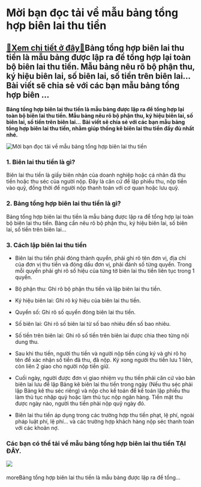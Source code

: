 Mời bạn đọc tải về mẫu bảng tổng hợp biên lai thu tiền
======================================================

[:gift:Xem chi tiết ở đây:gift:](https://hddtvn.com/moi-ban-doc-tai-ve-mau-bang-tong-hop-bien-lai-thu-tien/)Bảng tổng hợp biên lai thu tiền là mẫu bảng được lập ra để tổng hợp lại toàn bộ biên lai thu tiền. Mẫu bảng nêu rõ bộ phận thu, ký hiệu biên lai, số biên lai, số tiền trên biên lai… Bài viết sẽ chia sẻ với các bạn mẫu bảng tổng hợp biên …
----------------------------------------------------------------------------------------------------------------------------------------------------------------------------------------------------------------------------------------------

**Bảng tổng hợp biên lai thu tiền là mẫu bảng được lập ra để tổng hợp lại toàn bộ biên lai thu tiền. Mẫu bảng nêu rõ bộ phận thu, ký hiệu biên lai, số biên lai, số tiền trên biên lai…** **Bài viết sẽ chia sẻ với các bạn mẫu bảng tổng hợp biên lai thu tiền, nhằm giúp thống kê biên lai thu tiền đầy đủ nhất nhé.**


![Mời bạn đọc tải về mẫu bảng tổng hợp biên lai thu tiền](https://hddtvn.com/wp-content/uploads/2021/01/in-bien-lai-thu-tien.jpg)


### 1. Biên lai thu tiền là gì?


Biên lai thu tiền là giấy biên nhận của doanh nghiệp hoặc cá nhân đã thu tiền hoặc thu séc của người nộp. Đây là căn cứ để lập phiếu thu, nộp tiền vào quỹ, đồng thời để người nộp thanh toán với cơ quan hoặc lưu quỹ.


### 2. Bảng tổng hợp biên lai thu tiền là gì?


Bảng tổng hợp biên lai thu tiền là mẫu bảng được lập ra để tổng hợp lại toàn bộ biên lai thu tiền. Bảng cần nêu rõ bộ phận thu, ký hiệu biên lai, số biên lai, số tiền trên biên lai…


### 3. Cách lập biên lai thu tiền




* Biên lai thu tiền phải đóng thành quyển, phải ghi rõ tên đơn vị, địa chỉ của đơn vị thu tiền và đóng dấu đơn vị, phải đánh số từng quyển. Trong mỗi quyển phải ghi rõ số hiệu của từng tờ biên lai thu tiền liên tục trong 1 quyển.

* Bộ phận thu: Ghi rõ bộ phận thu tiền và lập biên lai thu tiền.

* Ký hiệu biên lai: Ghi rõ ký hiệu của biên lai thu tiền.

* Quyển số: Ghi rõ số quyển đóng biên lai thu tiền.

* Số biên lai: Ghi rõ số biên lai từ số bao nhiêu đến số bao nhiêu.

* Số tiền trên biên lai: Ghi rõ số tiền trên biên lai được chia theo từng nội dung thu.

* Sau khi thu tiền, người thu tiền và người nộp tiền cùng ký và ghi rõ họ tên để xác nhận số tiền đã thu, đã nộp. Ký xong người thu tiền lưu 1 liên, còn liên 2 giao cho người nộp tiền giữ.

* Cuối ngày, người được đơn vị giao nhiệm vụ thu tiền phải căn cứ vào bản biên lai lưu để lập Bảng kê biên lai thu tiền trong ngày (Nếu thu séc phải lập Bảng kê thu séc riêng) và nộp cho kế toán để kế toán lập phiếu thu làm thủ tục nhập quỹ hoặc làm thủ tục nộp ngân hàng. Tiền mặt thu được ngày nào, người thu tiền phải nộp quỹ ngày đó.

* Biên lai thu tiền áp dụng trong các trường hợp thu tiền phạt, lệ phí, ngoài pháp luật phí, lệ phí… và các trường hợp khách hàng nộp séc thanh toán với các khoản nợ.



### Các bạn có thể tải về mẫu bảng tổng hợp biên lai thu tiền **TẠI ĐÂY**.


![](https://hddtvn.com/wp-content/uploads/2021/01/12-1.png)


#### 


moreBảng tổng hợp biên lai thu tiền là mẫu bảng được lập ra để tổng…

